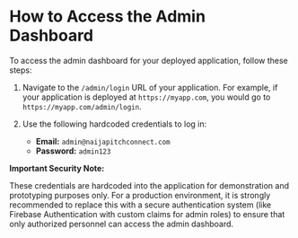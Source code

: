 # How to Access the Admin Dashboard

To access the admin dashboard for your deployed application, follow these steps:

1.  Navigate to the `/admin/login` URL of your application. For example, if your application is deployed at `https://myapp.com`, you would go to `https://myapp.com/admin/login`.

2.  Use the following hardcoded credentials to log in:
    *   **Email:** `admin@naijapitchconnect.com`
    *   **Password:** `admin123`

**Important Security Note:**

These credentials are hardcoded into the application for demonstration and prototyping purposes only. For a production environment, it is strongly recommended to replace this with a secure authentication system (like Firebase Authentication with custom claims for admin roles) to ensure that only authorized personnel can access the admin dashboard.